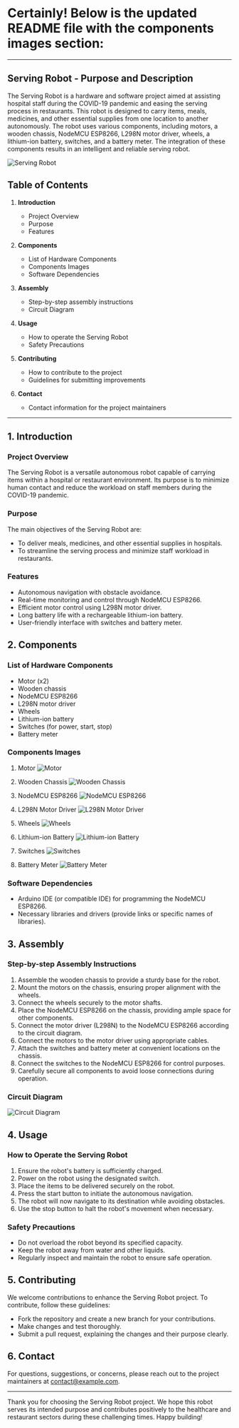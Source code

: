 # Certainly! Below is the updated README file with the components images section:

---

## Serving Robot - Purpose and Description

The Serving Robot is a hardware and software project aimed at assisting hospital staff during the COVID-19 pandemic and easing the serving process in restaurants. This robot is designed to carry items, meals, medicines, and other essential supplies from one location to another autonomously. The robot uses various components, including motors, a wooden chassis, NodeMCU ESP8266, L298N motor driver, wheels, a lithium-ion battery, switches, and a battery meter. The integration of these components results in an intelligent and reliable serving robot.

![Serving Robot](https://ibb.co/P52Hb5K)

## Table of Contents

1. **Introduction**
   - Project Overview
   - Purpose
   - Features

2. **Components**
   - List of Hardware Components
   - Components Images
   - Software Dependencies

3. **Assembly**
   - Step-by-step assembly instructions
   - Circuit Diagram

4. **Usage**
   - How to operate the Serving Robot
   - Safety Precautions

5. **Contributing**
   - How to contribute to the project
   - Guidelines for submitting improvements

6. **Contact**
   - Contact information for the project maintainers

---

## 1. Introduction

### Project Overview
The Serving Robot is a versatile autonomous robot capable of carrying items within a hospital or restaurant environment. Its purpose is to minimize human contact and reduce the workload on staff members during the COVID-19 pandemic.

### Purpose
The main objectives of the Serving Robot are:

- To deliver meals, medicines, and other essential supplies in hospitals.
- To streamline the serving process and minimize staff workload in restaurants.

### Features
- Autonomous navigation with obstacle avoidance.
- Real-time monitoring and control through NodeMCU ESP8266.
- Efficient motor control using L298N motor driver.
- Long battery life with a rechargeable lithium-ion battery.
- User-friendly interface with switches and battery meter.

## 2. Components

### List of Hardware Components
- Motor (x2)
- Wooden chassis
- NodeMCU ESP8266
- L298N motor driver
- Wheels
- Lithium-ion battery
- Switches (for power, start, stop)
- Battery meter

### Components Images
1. Motor
   ![Motor](link_to_motor_image)
   
2. Wooden Chassis
   ![Wooden Chassis](link_to_wooden_chassis_image)

3. NodeMCU ESP8266
   ![NodeMCU ESP8266](link_to_nodemcu_image)

4. L298N Motor Driver
   ![L298N Motor Driver](link_to_l298n_image)

5. Wheels
   ![Wheels](link_to_wheels_image)

6. Lithium-ion Battery
   ![Lithium-ion Battery](link_to_battery_image)

7. Switches
   ![Switches](link_to_switches_image)

8. Battery Meter
   ![Battery Meter](link_to_battery_meter_image)

### Software Dependencies
- Arduino IDE (or compatible IDE) for programming the NodeMCU ESP8266.
- Necessary libraries and drivers (provide links or specific names of libraries).

## 3. Assembly

### Step-by-step Assembly Instructions
1. Assemble the wooden chassis to provide a sturdy base for the robot.
2. Mount the motors on the chassis, ensuring proper alignment with the wheels.
3. Connect the wheels securely to the motor shafts.
4. Place the NodeMCU ESP8266 on the chassis, providing ample space for other components.
5. Connect the motor driver (L298N) to the NodeMCU ESP8266 according to the circuit diagram.
6. Connect the motors to the motor driver using appropriate cables.
7. Attach the switches and battery meter at convenient locations on the chassis.
8. Connect the switches to the NodeMCU ESP8266 for control purposes.
9. Carefully secure all components to avoid loose connections during operation.

### Circuit Diagram
![Circuit Diagram](link_to_circuit_diagram_image)

## 4. Usage

### How to Operate the Serving Robot
1. Ensure the robot's battery is sufficiently charged.
2. Power on the robot using the designated switch.
3. Place the items to be delivered securely on the robot.
4. Press the start button to initiate the autonomous navigation.
5. The robot will now navigate to its destination while avoiding obstacles.
6. Use the stop button to halt the robot's movement when necessary.

### Safety Precautions
- Do not overload the robot beyond its specified capacity.
- Keep the robot away from water and other liquids.
- Regularly inspect and maintain the robot to ensure safe operation.

## 5. Contributing

We welcome contributions to enhance the Serving Robot project. To contribute, follow these guidelines:

- Fork the repository and create a new branch for your contributions.
- Make changes and test thoroughly.
- Submit a pull request, explaining the changes and their purpose clearly.

## 6. Contact

For questions, suggestions, or concerns, please reach out to the project maintainers at [contact@example.com](mailto:contact@example.com).

---

Thank you for choosing the Serving Robot project. We hope this robot serves its intended purpose and contributes positively to the healthcare and restaurant sectors during these challenging times. Happy building!
